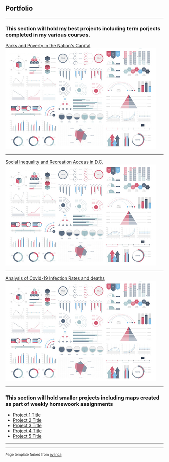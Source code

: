 ## Portfolio

---

### This section will hold my best projects including term porjects completed in my various courses. 

[Parks and Poverty in the Nation's Capital](/sample_page)
<img src="images/dummy_thumbnail.jpg?raw=true"/>

---
[Social Inequality and Recreation Access in D.C.](/pdf/sample_presentation.pdf)
<img src="images/dummy_thumbnail.jpg?raw=true"/>

---
[Analysis of Covid-19 Infection Rates and deaths](http://example.com/)
<img src="images/dummy_thumbnail.jpg?raw=true"/>

---

### This section will hold smaller projects including maps created as part of weekly homewoork assignments

- [Project 1 Title](http://example.com/)
- [Project 2 Title](http://example.com/)
- [Project 3 Title](http://example.com/)
- [Project 4 Title](http://example.com/)
- [Project 5 Title](http://example.com/)

---




---
<p style="font-size:11px">Page template forked from <a href="https://github.com/evanca/quick-portfolio">evanca</a></p>
<!-- Remove above link if you don't want to attibute -->

